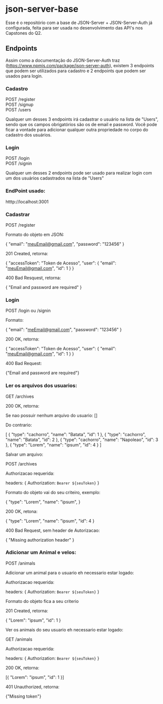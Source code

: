 # json-server-base

Esse é o repositório com a base de JSON-Server + JSON-Server-Auth já configurada, feita para ser usada no desenvolvimento das API's nos Capstones do Q2.

## Endpoints

Assim como a documentação do JSON-Server-Auth traz (https://www.npmjs.com/package/json-server-auth), existem 3 endpoints que podem ser utilizados para cadastro e 2 endpoints que podem ser usados para login.

### Cadastro

POST /register <br/>
POST /signup <br/>
POST /users

Qualquer um desses 3 endpoints irá cadastrar o usuário na lista de "Users", sendo que os campos obrigatórios são os de email e password.
Você pode ficar a vontade para adicionar qualquer outra propriedade no corpo do cadastro dos usuários.

### Login

POST /login <br/>
POST /signin

Qualquer um desses 2 endpoints pode ser usado para realizar login com um dos usuários cadastrados na lista de "Users"

### EndPoint usado:

htttp://localhost:3001

### Cadastrar

POST /register

Formato do objeto em JSON:

{
"email": "meuEmail@gmail.com",
"password": "123456"
}

201 Created, retorna:

{
"accessToken": "Token de Acesso",
"user": {
"email": "meuEmail@gmail.com",
"id": 1
}
}

400 Bad Resquest, retorna:

{
"Email and password are required"
}

### Login

POST /login ou /signin

Formato:

{
"email": "meEmail@gmail.com",
"password": "123456"
}

200 OK, retorna:

{
"accessToken": "Token de Acesso",
"user": {
"email": "meuEmail@gmail.com",
"id": 1
}
}

400 Bad Request:

{"Email and password are required"}

### Ler os arquivos dos usuarios:

GET /archives

200 OK, retorna:

Se nao possuir nenhum arquivo do usuario:
[]

Do contrario:

[
{
"type": "cachorro",
"name": "Batata",
"id": 1
},
{
"type": "cachorro",
"name": "Batata",
"id": 2
},
{
"type": "cachorro",
"name": "Napoleao",
"id": 3
},
{
"type": "Lorem",
"name": "ipsum",
"id": 4
}
]

Salvar um arquivo:

POST /archives

Authorizacao requerida:

headers: {
Authorization: `Bearer ${seuToken}`
}

Formato do objeto vai do seu criteiro, exemplo:

{
"type": "Lorem",
"name": "ipsum",
}

200 OK, retona:

{
"type": "Lorem",
"name": "ipsum",
"id": 4
}

400 Bad Request, sem header de Autorizacao:

{
"Missing authorization header"
}

### Adicionar um Animal e velos:

POST /animals

Adicionar um animal para o usuario eh necessario estar logado:

Authorizacao requerida:

headers: {
Authorization: `Bearer ${seuToken}`
}

Formato do objeto fica a seu criterio

201 Created, retorna:

{
"Lorem": "ipsum",
"id": 1
}

Ver os animais do seu usuario eh necessario estar logado:

GET /animals

Authorizacao requerida:

headers: {
Authorization: `Bearer ${seuToken}`
}

200 OK, retorna:

[{
"Lorem": "ipsum",
"id": 1
}]

401 Unauthorized, retorna:

{"Missing token"}

